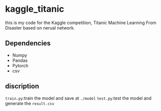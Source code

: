 # kaggle_titanic
this is my code for the Kaggle competition, Titanic Machine Learning From Disaster based on nerual network.
## Dependencies
* Numpy
* Pandas
* Pytorch
* csv
## discription
`train.py`:train the model and save at `./model`
`test.py`:test the model and generate the `result.csv`
